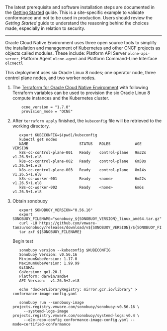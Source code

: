 The latest prerequisite and software installation steps are documented in the [Getting Started](https://docs.oracle.com/en/operating-systems/olcne/start/) guide. 
This is a site-specific example to validate conformance and not to be used in production. Users should review the _Getting Started_ guide to understand the reasoning behind the choices made, especially in relation to security. 
***
Oracle Cloud Native Environment uses three open source tools to simplify the installation and management of Kubernetes and other CNCF projects as objects called modules.
These include: Platform API Server `olcne-api-server`, Platform Agent `olcne-agent` and Platform Command-Line Interface `olcnectl`

This deployment uses six Oracle Linux 8 nodes; one operator node, three control plane nodes, and two worker nodes.
   
1. The [Terraform for Oracle Cloud Native Environment](https://github.com/oracle-terraform-modules/terraform-oci-olcne) with following Terraform variables can be used to provision the six Oracle Linux 8 compute instances and the Kubernetes cluster.
   ~~~
       ocne_version = "1.7.0" 
       provision_mode = "OCNE"
   ~~~


2. After `terraform apply` finished, the `kubeconfig` file will be retrieved to the working directory.
    ~~~
       export KUBECONFIG=$(pwd)/kubeconfig
       kubectl get nodes
       NAME                       STATUS   ROLES           AGE     VERSION
       k8s-cc-control-plane-001   Ready    control-plane   9m32s   v1.26.5+1.el8
       k8s-cc-control-plane-002   Ready    control-plane   6m58s   v1.26.5+1.el8
       k8s-cc-control-plane-003   Ready    control-plane   8m14s   v1.26.5+1.el8
       k8s-cc-worker-001          Ready    <none>          6m22s   v1.26.5+1.el8
       k8s-cc-worker-002          Ready    <none>          6m6s    v1.26.5+1.el8
    ~~~

3. Obtain sonobuoy
    ~~~
       export SONOBUOY_VERSION="0.56.16"
       export SONOBUOY_FILENAME="sonobuoy_${SONOBUOY_VERSION}_linux_amd64.tar.gz"
       curl -LO https://github.com/vmware-tanzu/sonobuoy/releases/download/v${SONOBUOY_VERSION}/${SONOBUOY_FILENAME}
       tar zxf ${SONOBUOY_FILENAME}
    ~~~
    Begin test
    ~~~
       sonobuoy version --kubeconfig $KUBECONFIG
       Sonobuoy Version: v0.56.16
       MinimumKubeVersion: 1.17.0
       MaximumKubeVersion: 1.99.99
       GitSHA: 
       GoVersion: go1.20.1
       Platform: darwin/amd64
       API Version:  v1.26.5+2.el8

       echo "dockerLibraryRegistry: mirror.gcr.io/library" > conformance-image-config.yaml
       
       sonobuoy run --sonobuoy-image projects.registry.vmware.com/sonobuoy/sonobuoy:v0.56.16 \
         --systemd-logs-image projects.registry.vmware.com/sonobuoy/systemd-logs:v0.4 \
         --e2e-repo-config conformance-image-config.yaml --mode=certified-conformance
    ~~~
       
    
